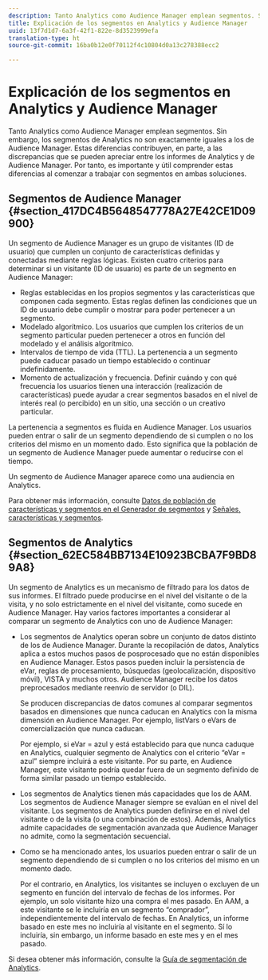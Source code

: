 ```yaml
---
description: Tanto Analytics como Audience Manager emplean segmentos. Sin embargo, los segmentos de Analytics no son exactamente iguales a los de Audience Manager. Estas diferencias contribuyen, en parte, a las discrepancias que se pueden apreciar entre los informes de Analytics y de Audience Manager. Por tanto, es importante y útil comprender estas diferencias al comenzar a trabajar con segmentos en ambas soluciones.
title: Explicación de los segmentos en Analytics y Audience Manager
uuid: 13f7d1d7-6a3f-42f1-822e-8d3523999efa
translation-type: ht
source-git-commit: 16ba0b12e0f70112f4c10804d0a13c278388ecc2

---
```



# Explicación de los segmentos en Analytics y Audience Manager

Tanto Analytics como Audience Manager emplean segmentos. Sin embargo, los segmentos de Analytics no son exactamente iguales a los de Audience Manager. Estas diferencias contribuyen, en parte, a las discrepancias que se pueden apreciar entre los informes de Analytics y de Audience Manager. Por tanto, es importante y útil comprender estas diferencias al comenzar a trabajar con segmentos en ambas soluciones.

## Segmentos de Audience Manager {#section_417DC4B5648547778A27E42CE1D09900}

Un segmento de Audience Manager es un grupo de visitantes (ID de usuario) que cumplen un conjunto de características definidas y conectadas mediante reglas lógicas. Existen cuatro criterios para determinar si un visitante (ID de usuario) es parte de un segmento en Audience Manager:

* Reglas establecidas en los propios segmentos y las características que componen cada segmento. Estas reglas definen las condiciones que un ID de usuario debe cumplir o mostrar para poder pertenecer a un segmento.
* Modelado algorítmico. Los usuarios que cumplen los criterios de un segmento particular pueden pertenecer a otros en función del modelado y el análisis algorítmico.
* Intervalos de tiempo de vida (TTL). La pertenencia a un segmento puede caducar pasado un tiempo establecido o continuar indefinidamente.
* Momento de actualización y frecuencia. Definir cuándo y con qué frecuencia los usuarios tienen una interacción (realización de características) puede ayudar a crear segmentos basados en el nivel de interés real (o percibido) en un sitio, una sección o un creativo particular.

La pertenencia a segmentos es fluida en Audience Manager. Los usuarios pueden entrar o salir de un segmento dependiendo de si cumplen o no los criterios del mismo en un momento dado. Esto significa que la población de un segmento de Audience Manager puede aumentar o reducirse con el tiempo.

Un segmento de Audience Manager aparece como una audiencia en Analytics.

Para obtener más información, consulte [Datos de población de características y segmentos en el Generador de segmentos](https://docs.adobe.com/content/help/es-ES/audience-manager/user-guide/features/segments/segment-builder-data.html) y [Señales, características y segmentos](https://docs.adobe.com/content/help/es-ES/audience-manager/user-guide/reference/signal-trait-segment.html).

## Segmentos de Analytics {#section_62EC584BB7134E10923BCBA7F9BD89A8}

Un segmento de Analytics es un mecanismo de filtrado para los datos de sus informes. El filtrado puede producirse en el nivel del visitante o de la visita, y no solo estrictamente en el nivel del visitante, como sucede en Audience Manager. Hay varios factores importantes a considerar al comparar un segmento de Analytics con uno de Audience Manager:

* Los segmentos de Analytics operan sobre un conjunto de datos distinto de los de Audience Manager. Durante la recopilación de datos, Analytics aplica a estos muchos pasos de posprocesado que no están disponibles en Audience Manager. Estos pasos pueden incluir la persistencia de eVar, reglas de procesamiento, búsquedas (geolocalización, dispositivo móvil), VISTA y muchos otros. Audience Manager recibe los datos preprocesados mediante reenvío de servidor (o DIL).

   Se producen discrepancias de datos comunes al comparar segmentos basados en dimensiones que nunca caducan en Analytics con la misma dimensión en Audience Manager. Por ejemplo, listVars o eVars de comercialización que nunca caducan.

   Por ejemplo, si eVar = azul y está establecido para que nunca caduque en Analytics, cualquier segmento de Analytics con el criterio “eVar = azul” siempre incluirá a este visitante. Por su parte, en Audience Manager, este visitante podría quedar fuera de un segmento definido de forma similar pasado un tiempo establecido.

* Los segmentos de Analytics tienen más capacidades que los de AAM. Los segmentos de Audience Manager siempre se evalúan en el nivel del visitante. Los segmentos de Analytics pueden definirse en el nivel del visitante o de la visita (o una combinación de estos). Además, Analytics admite capacidades de segmentación avanzada que Audience Manager no admite, como la segmentación secuencial.
* Como se ha mencionado antes, los usuarios pueden entrar o salir de un segmento dependiendo de si cumplen o no los criterios del mismo en un momento dado.

   Por el contrario, en Analytics, los visitantes se incluyen o excluyen de un segmento en función del intervalo de fechas de los informes. Por ejemplo, un solo visitante hizo una compra el mes pasado. En AAM, a este visitante se le incluiría en un segmento “comprador”, independientemente del intervalo de fechas. En Analytics, un informe basado en este mes no incluiría al visitante en el segmento. Sí lo incluiría, sin embargo, un informe basado en este mes y en el mes pasado.

Si desea obtener más información, consulte la [Guía de segmentación de Analytics](https://marketing.adobe.com/resources/help/es_ES/analytics/segment/).
